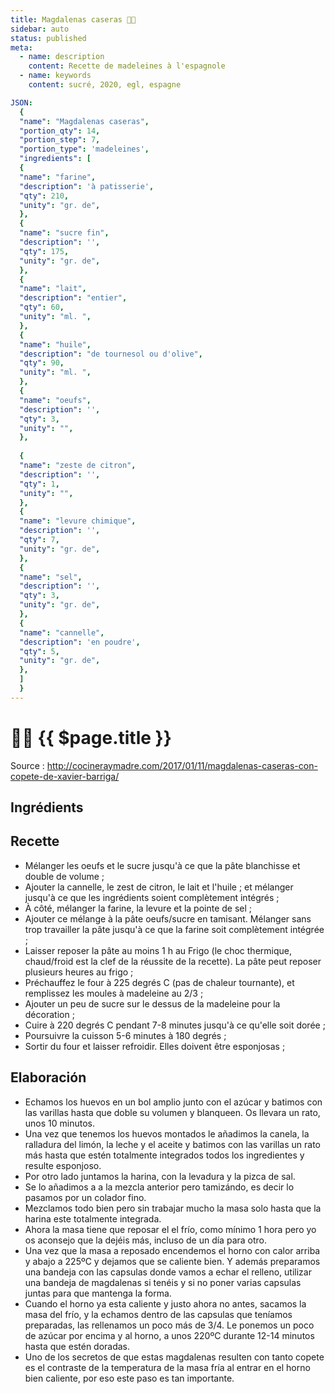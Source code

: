 ```yaml
---
title: Magdalenas caseras 👩‍🍳
sidebar: auto
status: published
meta:
  - name: description
    content: Recette de madeleines à l'espagnole
  - name: keywords
    content: sucré, 2020, egl, espagne

JSON:
  {
  "name": "Magdalenas caseras",
  "portion_qty": 14,
  "portion_step": 7,
  "portion_type": 'madeleines',
  "ingredients": [
  {
  "name": "farine",
  "description": 'à patisserie',
  "qty": 210,
  "unity": "gr. de",
  },
  {
  "name": "sucre fin",
  "description": '',
  "qty": 175,
  "unity": "gr. de",
  },
  {
  "name": "lait",
  "description": "entier",
  "qty": 60,
  "unity": "ml. ",
  },
  {
  "name": "huile",
  "description": "de tournesol ou d'olive",
  "qty": 90,
  "unity": "ml. ",
  },
  {
  "name": "oeufs",
  "description": '',
  "qty": 3,
  "unity": "",
  },
  
  {
  "name": "zeste de citron",
  "description": '',
  "qty": 1,
  "unity": "",
  },
  {
  "name": "levure chimique",
  "description": '',
  "qty": 7,
  "unity": "gr. de",
  },
  {
  "name": "sel",
  "description": '',
  "qty": 3,
  "unity": "gr. de",
  },
  {
  "name": "cannelle",
  "description": 'en poudre',
  "qty": 5,
  "unity": "gr. de",
  },
  ]
  }
---
```

# :woman_cook: {{ $page.title }}

Source : <http://cocineraymadre.com/2017/01/11/magdalenas-caseras-con-copete-de-xavier-barriga/>

## Ingrédients

<recipePortion :recette="$page.frontmatter.JSON" />

## Recette

- Mélanger les oeufs et le sucre jusqu'à ce que la pâte blanchisse et double de volume ;
- Ajouter la cannelle, le zest de citron, le lait et l'huile ; et mélanger jusqu'à ce que les ingrédients soient complètement intégrés ;
- À côté, mélanger la farine, la levure et la pointe de sel ;
- Ajouter ce mélange à la pâte oeufs/sucre en tamisant. Mélanger sans trop travailler la pâte jusqu'à ce que la farine soit complètement intégrée ;
- Laisser reposer la pâte au moins 1 h au Frigo (le choc thermique, chaud/froid est la clef de la réussite de la recette). La pâte peut reposer plusieurs heures au frigo ;
- Préchauffez le four à 225 degrés C (pas de chaleur tournante), et remplissez les moules à madeleine au 2/3 ;
- Ajouter un peu de sucre sur le dessus de la madeleine pour la décoration ;
- Cuire à 220 degrés C pendant 7-8 minutes jusqu'à ce qu'elle soit dorée ;
- Poursuivre la cuisson 5-6 minutes à 180 degrés ;
- Sortir du four et laisser refroidir. Elles doivent être esponjosas ;

## Elaboración

- Echamos los huevos en un bol amplio junto con el azúcar y batimos con las varillas hasta que doble su volumen y blanqueen. Os llevara un rato, unos 10 minutos.
- Una vez que tenemos los huevos montados le añadimos la canela, la ralladura del limón, la leche y el aceite y batimos con las varillas un rato más hasta que estén totalmente integrados todos los ingredientes y resulte esponjoso.
- Por otro lado juntamos la harina, con la levadura y la pizca de sal.
- Se lo añadimos a a la mezcla anterior pero tamizándo, es decir lo pasamos por un colador fino.
- Mezclamos todo bien pero sin trabajar mucho la masa solo hasta que la harina este totalmente integrada.
- Ahora la masa tiene que reposar el el frío, como mínimo 1 hora pero yo os aconsejo que la dejéis más, incluso de un día para otro.
- Una vez que la masa a reposado encendemos el horno con calor arriba y abajo a 225ºC y dejamos que se caliente bien. Y además preparamos una bandeja con las capsulas donde vamos a echar el relleno, utilizar una bandeja de magdalenas si tenéis y si no poner varias capsulas juntas para que mantenga la forma.
- Cuando el horno ya esta caliente y justo ahora no antes, sacamos la masa del frío, y la echamos dentro de las capsulas que teníamos preparadas, las rellenamos un poco más de 3/4. Le ponemos un poco de azúcar por encima y al horno, a unos 220ºC durante 12-14 minutos hasta que estén doradas.
- Uno de los secretos de que estas magdalenas resulten con tanto copete es el contraste de la temperatura de la masa fría al entrar en el horno bien caliente, por eso este paso es tan importante.

